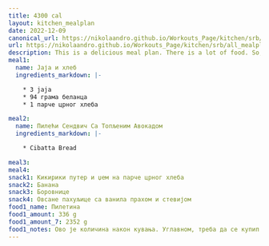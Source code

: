 ```yaml
---
title: 4300 cal
layout: kitchen_mealplan
date: 2022-12-09
canonical_url: https://nikolaandro.github.io/Workouts_Page/kitchen/srb/all_mealplans/4300/
url: https://nikolaandro.github.io/Workouts_Page/kitchen/srb/all_mealplans/4300/
description: This is a delicious meal plan. There is a lot of food. So, make sure you get up on time to start eating.
meal1: 
  name: Јаја и хлеб 
  ingredients_markdown: |-

    * 3 jaja
    * 94 грама беланца
    * 1 парче црног хлеба

meal2: 
  name: Пилећи Сендвич Са Топљеним Авокадом
  ingredients_markdown: |-

    * Cibatta Bread

meal3: 
meal4:
snack1: Кикирики путер и џем на парче црног хлеба
snack2: Банана
snack3: Боровнице
snack4: Овсане пахуљице са ванила прахом и стевијом
food1_name: Пилетина
food1_amount: 336 g
food1_amount_7: 2352 g
food1_notes: Ово је количина након кувања. Углавном, треба да се купип дупло више пилетине и све се то скува. На крају изађе како треба.
---
```

